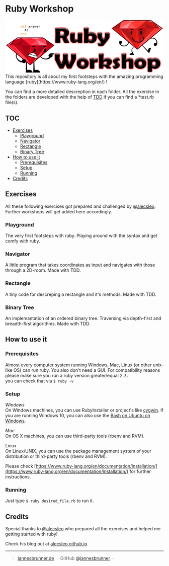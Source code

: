 # Ruby Workshop
<img src="https://github.com/jannesbrunner/ruby-workshop/blob/master/ruby_workshop_logo.png">
This repository is all about my first footsteps with the amazing programming language 
[ruby](https://www.ruby-lang.org/en/) !

You can find a more detailed descreption in each folder.
All the exercise in the folders are developed with the help of 
[TDD]() if you can find a *test.rb file(s). 



## TOC 
- [Exercises](#exercises)
    - [Playground](#playground)
    - [Navigator](#navigator)
    - [Rectangle](#rectangle)
    - [Binary Tree](#binary-tree)
- [How to use it](#how-to-use-it)
    - [Prerequisites](#prerequisites)
    - [Setup](#setup)
    - [Running](#running)
 - [Credits](#credits)

## Exercises
All these following exercises got prepared and
challenged by [@alecsleo](https://github.com/alecsleo). 
Further workshops will get added here accordingly. 

### Playground
The very first footsteps with ruby. Playing around with the syntax and 
get comfy with ruby. 

### Navigator
A little program that takes coordinates as input and navigates with those through a
2D-room. Made with TDD.

### Rectangle 
A tiny code for descreping a rectangle and it's methods. Made with TDD.

### Binary Tree
An implemantation of an ordered binary tree. Traversing via depth-first and 
breadth-first algorithms. Made with TDD.

## How to use it

### Prerequisites

Almost every computer system running Windows, Mac, Linux (or other unix-like OS) can run
ruby. You also don't need a GUI. For compatibility reasons please make sure you run a ruby version
greater/equal `2.3.`
<br>
you can check that via
`$ ruby -v`

### Setup

*Windows* <br> 
On Windows machines, you can use RubyInstaller or project's like [cygwin](https://www.cygwin.com/).
If you are running Windows 10, you can also use the [Bash on Ubuntu on Windows](https://msdn.microsoft.com/de-de/commandline/wsl/about).

*Mac*<br>
On OS X machines, you can use third-party tools (rbenv and RVM).

*Linux*<br>
On Linux/UNIX, you can use the package management system of your distribution or third-party tools (rbenv and RVM).

Please check [https://www.ruby-lang.org/en/documentation/installation/](https://www.ruby-lang.org/en/documentation/installation/)
for further instructions.

### Running
Just type
`$ ruby desired_file.rb` 
to run it. 


## Credits
Special thanks to [@alecsleo](https://github.com/alecsleo) who prepared all
the exercises and helped me getting started with ruby!

Check his blog out at [alecsleo.github.io](http://alcesleo.github.io/)


---
> [jannesbrunner.de](https://www.jannesbrunner.de) &nbsp;&middot;&nbsp;
> GitHub [@jannesbrunner](https://github.com/jannesbrunner) &nbsp;&middot;&nbsp;
